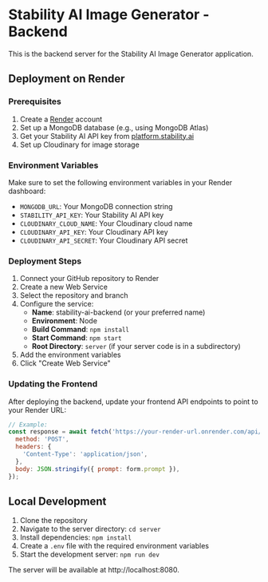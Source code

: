 # Stability AI Image Generator - Backend

This is the backend server for the Stability AI Image Generator application.

## Deployment on Render

### Prerequisites

1. Create a [Render](https://render.com/) account
2. Set up a MongoDB database (e.g., using MongoDB Atlas)
3. Get your Stability AI API key from [platform.stability.ai](https://platform.stability.ai/)
4. Set up Cloudinary for image storage

### Environment Variables

Make sure to set the following environment variables in your Render dashboard:

- `MONGODB_URL`: Your MongoDB connection string
- `STABILITY_API_KEY`: Your Stability AI API key
- `CLOUDINARY_CLOUD_NAME`: Your Cloudinary cloud name
- `CLOUDINARY_API_KEY`: Your Cloudinary API key
- `CLOUDINARY_API_SECRET`: Your Cloudinary API secret

### Deployment Steps

1. Connect your GitHub repository to Render
2. Create a new Web Service
3. Select the repository and branch
4. Configure the service:
   - **Name**: stability-ai-backend (or your preferred name)
   - **Environment**: Node
   - **Build Command**: `npm install`
   - **Start Command**: `npm start`
   - **Root Directory**: `server` (if your server code is in a subdirectory)
5. Add the environment variables
6. Click "Create Web Service"

### Updating the Frontend

After deploying the backend, update your frontend API endpoints to point to your Render URL:

```javascript
// Example:
const response = await fetch('https://your-render-url.onrender.com/api/v1/stability', {
  method: 'POST',
  headers: {
    'Content-Type': 'application/json',
  },
  body: JSON.stringify({ prompt: form.prompt }),
});
```

## Local Development

1. Clone the repository
2. Navigate to the server directory: `cd server`
3. Install dependencies: `npm install`
4. Create a `.env` file with the required environment variables
5. Start the development server: `npm run dev`

The server will be available at http://localhost:8080.
